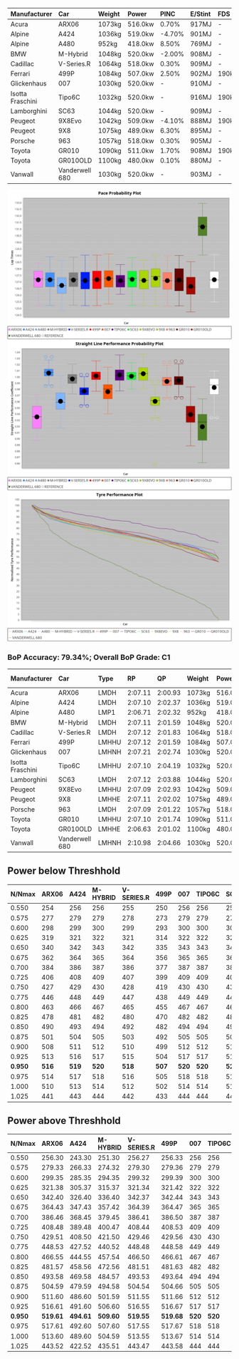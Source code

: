| Manufacturer     | Car            | Weight | Power   | PINC    | E/Stint | FDS     |
|:-|:-|:-|:-|:-|:-|:-|
| Acura            | ARX06          | 1073kg | 516.0kw | 0.70%   | 917MJ   |    -    |
| Alpine           | A424           | 1036kg | 519.0kw | -4.70%  | 901MJ   |    -    |
| Alpine           | A480           | 952kg  | 418.0kw | 8.50%   | 769MJ   |    -    |
| BMW              | M-Hybrid       | 1048kg | 520.0kw | -2.00%  | 908MJ   |    -    |
| Cadillac         | V-Series.R     | 1064kg | 518.0kw | 0.30%   | 909MJ   |    -    |
| Ferrari          | 499P           | 1084kg | 507.0kw | 2.50%   | 902MJ   | 190kph  |
| Glickenhaus      | 007            | 1030kg | 520.0kw |    -    | 910MJ   |    -    |
| Isotta Fraschini | Tipo6C         | 1032kg | 520.0kw |    -    | 916MJ   | 190kph  |
| Lamborghini      | SC63           | 1044kg | 520.0kw |    -    | 909MJ   |    -    |
| Peugeot          | 9X8Evo         | 1042kg | 509.0kw | -4.10%  | 888MJ   | 190kph  |
| Peugeot          | 9X8            | 1075kg | 489.0kw | 6.30%   | 895MJ   |    -    |
| Porsche          | 963            | 1057kg | 518.0kw | 0.30%   | 905MJ   |    -    |
| Toyota           | GR010          | 1090kg | 511.0kw | 1.70%   | 908MJ   | 190kph  |
| Toyota           | GR010OLD       | 1100kg | 480.0kw | 0.10%   | 880MJ   |    -    |
| Vanwall          | Vanderwell 680 | 1030kg | 520.0kw |    -    | 903MJ   |    -    |

![PACECHART](./IMG/AUTO.png)
![STRAIGHTLINEPERFORMANCECHART](./IMG/AUTO_sp.png)
![TYREPERFORMANCECHART](./IMG/AUTO_tw.png)

### BoP Accuracy: 79.34%; Overall BoP Grade: C1
| Manufacturer     | Car            | Type  | RP      | QP      | Weight | Power¹  | Threshhold | PINC    | Power²   | E/Stint | AVG Vmax  | FDS     | RDLC | L/Stint | BOP-Grade | Model Accuracy | Model Points | Match%  | SimDiff |
|:-|:-|:-|:-|:-|:-|:-|:-|:-|:-|:-|:-|:-|:-|:-|:-|:-|:-|:-|:-|
| Acura            | ARX06          | LMDH  | 2:07.11 | 2:00.93 | 1073kg | 516.0kw | 250.0kph   | 0.70%   | 519.60kw |  917MJ  | 298.45kph |    -    | 1.00 | 25      | -B2       | 100.00%        | 995          | 82.64%  | #       |
| Alpine           | A424           | LMDH  | 2:07.10 | 2:02.37 | 1036kg | 519.0kw | 250.0kph   | -4.70%  | 494.60kw |  901MJ  | 309.57kph |    -    | 1.01 | 25      | -A2       | 100.00%        | 635          | 91.84%  | #       |
| Alpine           | A480           | LMP1  | 2:06.71 | 2:02.32 |  952kg | 418.0kw | 250.0kph   | 8.50%   | 453.50kw |  769MJ  | 302.39kph |    -    | 0.97 | 23      | -C1       | 94.90%         | 707          | 79.25%  | ±1.79s  |
| BMW              | M-Hybrid       | LMDH  | 2:07.11 | 2:01.59 | 1048kg | 520.0kw | 250.0kph   | -2.00%  | 509.60kw |  908MJ  | 308.69kph |    -    | 1.01 | 25      | -A2       | 100.00%        | 1696         | 91.36%  | #       |
| Cadillac         | V-Series.R     | LMDH  | 2:07.12 | 2:01.83 | 1064kg | 518.0kw | 250.0kph   | 0.30%   | 519.60kw |  909MJ  | 304.42kph |    -    | 1.00 | 25      | ~A1       | 88.64%         | 2076         | 100.00% | #       |
| Ferrari          | 499P           | LMHHU | 2:07.12 | 2:01.59 | 1084kg | 507.0kw | 250.0kph   | 2.50%   | 519.70kw |  902MJ  | 307.79kph | 190kph  | 1.01 | 25      | ~A1       | 91.94%         | 2476         | 98.65%  | #       |
| Glickenhaus      | 007            | LMHNH | 2:07.21 | 2:02.74 | 1030kg | 520.0kw | 0.0kph     |    -    | 520.00kw |  910MJ  | 307.30kph |    -    | 0.96 | 25      | ~A1       | 95.63%         | 1510         | 100.00% | #       |
| Isotta Fraschini | Tipo6C         | LMHHU | 2:07.10 | 2:04.19 | 1032kg | 520.0kw | 0.0kph     |    -    | 520.00kw |  916MJ  | 311.54kph | 190kph  | 1.07 | 25      | +Ω1       | 100.00%        | 66           | 46.94%  | #       |
| Lamborghini      | SC63           | LMDH  | 2:07.12 | 2:03.88 | 1044kg | 520.0kw | 0.0kph     |    -    | 520.00kw |  909MJ  | 310.50kph |    -    | 1.04 | 25      | -A2       | 100.00%        | 504          | 90.63%  | #       |
| Peugeot          | 9X8Evo         | LMHHU | 2:07.09 | 2:02.93 | 1042kg | 509.0kw | 250.0kph   | -4.10%  | 488.10kw |  888MJ  | 308.26kph | 190kph  | 1.01 | 25      | +B2       | 100.00%        | 249          | 81.57%  | #       |
| Peugeot          | 9X8            | LMHHE | 2:07.11 | 2:02.02 | 1075kg | 489.0kw | 250.0kph   | 6.30%   | 519.80kw |  895MJ  | 300.78kph |    -    | 0.99 | 25      | -A2       | 98.33%         | 2173         | 94.91%  | #       |
| Porsche          | 963            | LMDH  | 2:07.09 | 2:01.22 | 1057kg | 518.0kw | 250.0kph   | 0.30%   | 519.60kw |  905MJ  | 307.95kph |    -    | 1.00 | 25      | ~A1       | 90.40%         | 5633         | 98.24%  | #       |
| Toyota           | GR010          | LMHHU | 2:07.10 | 2:01.74 | 1090kg | 511.0kw | 250.0kph   | 1.70%   | 519.70kw |  908MJ  | 306.24kph | 190kph  | 1.00 | 25      | ~A1       | 90.11%         | 3235         | 98.70%  | #       |
| Toyota           | GR010OLD       | LMHHE | 2:06.63 | 2:01.02 | 1100kg | 480.0kw | 250.0kph   | 0.10%   | 480.50kw |  880MJ  | 293.57kph |    -    | 1.00 | 25      | -C2       | 99.03%         | 1536         | 74.48%  | ±1.03s  |
| Vanwall          | Vanderwell 680 | LMHNH | 2:10.98 | 2:04.66 | 1030kg | 520.0kw | 0.0kph     |    -    | 520.00kw |  903MJ  | 298.24kph |    -    | 1.02 | 25      | +Ω2       | 97.68%         | 632          | -39.07% | #       |

## Power below Threshhold
| N/Nmax    | ARX06   | A424    | M-HYBRID | V-SERIES.R | 499P    | 007     | TIPO6C  | SC63    | 9X8EVO  | 9X8     | 963     | GR010   | GR010OLD | VANDERWELL 680 | ​     | RPM      | A480       |
|:-|:-|:-|:-|:-|:-|:-|:-|:-|:-|:-|:-|:-|:-|:-|:-|:-|:-|
|  0.550    |  254    |  256    |  256     |  255       |  250    |  256    |  256    |  256    |  251    |  241    |  255    |  252    |  236     |  256           |  ​    |   --     |  0.00      |
|  0.575    |  277    |  279    |  279     |  278       |  273    |  279    |  279    |  279    |  274    |  263    |  278    |  275    |  258     |  279           |  ​    |   --     |  0.00      |
|  0.600    |  298    |  299    |  300     |  299       |  293    |  300    |  300    |  300    |  294    |  282    |  299    |  295    |  277     |  300           |  ​    |   --     |  0.00      |
|  0.625    |  319    |  321    |  322     |  321       |  314    |  322    |  322    |  322    |  315    |  302    |  321    |  316    |  297     |  322           |  ​    |   --     |  0.00      |
|  0.650    |  340    |  342    |  343     |  342       |  335    |  343    |  343    |  343    |  336    |  323    |  342    |  337    |  317     |  343           |  ​    |   --     |  0.00      |
|  0.675    |  362    |  364    |  365     |  364       |  356    |  365    |  365    |  365    |  357    |  343    |  364    |  359    |  337     |  365           |  ​    |   --     |  0.00      |
|  0.700    |  384    |  386    |  387     |  386       |  377    |  387    |  387    |  387    |  379    |  364    |  386    |  380    |  358     |  387           |  ​    |   --     |  0.00      |
|  0.725    |  406    |  408    |  409     |  407       |  399    |  409    |  409    |  409    |  400    |  385    |  407    |  402    |  378     |  409           |  ​    |   --     |  0.00      |
|  0.750    |  427    |  429    |  430     |  428       |  419    |  430    |  430    |  430    |  421    |  404    |  428    |  422    |  397     |  430           |  ​    |   --     |  0.00      |
|  0.775    |  446    |  448    |  449     |  447       |  438    |  449    |  449    |  449    |  440    |  423    |  447    |  441    |  415     |  449           |  ​    |  5000    |  255.10    |
|  0.800    |  463    |  466    |  467     |  465       |  455    |  467    |  467    |  467    |  457    |  439    |  465    |  459    |  431     |  467           |  ​    |  5500    |  302.12    |
|  0.825    |  478    |  481    |  482     |  480       |  470    |  482    |  482    |  482    |  472    |  454    |  480    |  474    |  445     |  482           |  ​    |  6000    |  337.14    |
|  0.850    |  490    |  493    |  494     |  492       |  482    |  494    |  494    |  494    |  484    |  465    |  492    |  485    |  456     |  494           |  ​    |  6500    |  381.15    |
|  0.875    |  501    |  504    |  505     |  503       |  492    |  505    |  505    |  505    |  494    |  475    |  503    |  496    |  466     |  505           |  ​    |  7000    |  425.17    |
|  0.900    |  508    |  511    |  512     |  510       |  499    |  512    |  512    |  512    |  501    |  481    |  510    |  503    |  472     |  512           |  ​    |  7500    |  436.18    |
|  0.925    |  513    |  516    |  517     |  515       |  504    |  517    |  517    |  517    |  506    |  486    |  515    |  508    |  477     |  517           |  ​    |  8000    |  432.18    |
| **0.950** | **516** | **519** | **520**  | **518**    | **507** | **520** | **520** | **520** | **509** | **489** | **518** | **511** | **480**  | **520**        | **​** | **8500** | **435.18** |
|  0.975    |  514    |  517    |  518     |  516       |  505    |  518    |  518    |  518    |  507    |  487    |  516    |  509    |  478     |  518           |  ​    |  9000    |  218.09    |
|  1.000    |  510    |  513    |  514     |  512       |  502    |  514    |  514    |  514    |  504    |  484    |  512    |  505    |  475     |  514           |  ​    |   --     |  0.00      |
|  1.025    |  441    |  443    |  444     |  442       |  433    |  444    |  444    |  444    |  435    |  418    |  442    |  436    |  410     |  444           |  ​    |   --     |  0.00      |

## Power above Threshhold
| N/Nmax    | ARX06      | A424       | M-HYBRID   | V-SERIES.R | 499P       | 007     | TIPO6C  | SC63    | 9X8EVO     | 9X8        | 963        | GR010      | GR010OLD   | VANDERWELL 680 | ​     | RPM      | A480       |
|:-|:-|:-|:-|:-|:-|:-|:-|:-|:-|:-|:-|:-|:-|:-|:-|:-|:-|
|  0.550    |  256.30    |  243.30    |  251.30    |  256.27    |  256.33    |  256    |  256    |  256    |  240.06    |  256.40    |  256.27    |  256.34    |  236.24    |  256           |  ​    |   --     |  0.00      |
|  0.575    |  279.33    |  266.33    |  274.32    |  279.30    |  279.36    |  279    |  279    |  279    |  262.07    |  279.43    |  279.30    |  279.37    |  258.26    |  279           |  ​    |   --     |  0.00      |
|  0.600    |  299.35    |  285.35    |  294.35    |  299.32    |  299.39    |  300    |  300    |  300    |  282.08    |  299.46    |  299.32    |  299.40    |  277.28    |  300           |  ​    |   --     |  0.00      |
|  0.625    |  321.38    |  305.37    |  315.37    |  321.34    |  321.42    |  322    |  322    |  322    |  302.08    |  321.50    |  321.34    |  321.42    |  297.30    |  322           |  ​    |   --     |  0.00      |
|  0.650    |  342.40    |  326.40    |  336.40    |  342.37    |  342.44    |  343    |  343    |  343    |  322.09    |  342.53    |  342.37    |  342.45    |  317.32    |  343           |  ​    |   --     |  0.00      |
|  0.675    |  364.43    |  347.43    |  357.42    |  364.39    |  364.47    |  365    |  365    |  365    |  343.09    |  364.57    |  364.39    |  364.48    |  337.34    |  365           |  ​    |   --     |  0.00      |
|  0.700    |  386.46    |  368.45    |  379.45    |  386.41    |  386.50    |  387    |  387    |  387    |  364.10    |  386.60    |  386.41    |  386.51    |  358.36    |  387           |  ​    |   --     |  0.00      |
|  0.725    |  408.48    |  389.48    |  400.47    |  408.44    |  408.53    |  409    |  409    |  409    |  384.10    |  408.63    |  408.44    |  408.54    |  378.38    |  409           |  ​    |   --     |  0.00      |
|  0.750    |  429.51    |  408.50    |  421.50    |  429.46    |  429.56    |  430    |  430    |  430    |  403.11    |  429.67    |  429.46    |  429.57    |  397.40    |  430           |  ​    |   --     |  0.00      |
|  0.775    |  448.53    |  427.52    |  440.52    |  448.48    |  448.58    |  449    |  449    |  449    |  422.11    |  448.70    |  448.48    |  448.59    |  415.41    |  449           |  ​    |  5000    |  255.10    |
|  0.800    |  466.55    |  444.55    |  457.54    |  466.50    |  466.61    |  467    |  467    |  467    |  438.12    |  466.72    |  466.50    |  466.62    |  431.43    |  467           |  ​    |  5500    |  302.12    |
|  0.825    |  481.57    |  458.56    |  472.56    |  481.51    |  481.63    |  482    |  482    |  482    |  453.12    |  481.75    |  481.51    |  481.64    |  445.44    |  482           |  ​    |  6000    |  337.14    |
|  0.850    |  493.58    |  469.58    |  484.57    |  493.53    |  493.64    |  494    |  494    |  494    |  464.12    |  493.77    |  493.53    |  493.65    |  456.46    |  494           |  ​    |  6500    |  381.15    |
|  0.875    |  504.59    |  479.59    |  494.58    |  504.54    |  504.66    |  505    |  505    |  505    |  474.13    |  504.78    |  504.54    |  504.67    |  466.47    |  505           |  ​    |  7000    |  425.17    |
|  0.900    |  511.60    |  486.60    |  501.59    |  511.55    |  511.66    |  512    |  512    |  512    |  480.13    |  511.79    |  511.55    |  511.68    |  472.47    |  512           |  ​    |  7500    |  436.18    |
|  0.925    |  516.61    |  491.60    |  506.60    |  516.55    |  516.67    |  517    |  517    |  517    |  485.13    |  516.80    |  516.55    |  516.68    |  477.48    |  517           |  ​    |  8000    |  432.18    |
| **0.950** | **519.61** | **494.61** | **509.60** | **519.55** | **519.68** | **520** | **520** | **520** | **488.13** | **519.81** | **519.55** | **519.69** | **480.48** | **520**        | **​** | **8500** | **435.18** |
|  0.975    |  517.61    |  492.60    |  507.60    |  517.55    |  517.67    |  518    |  518    |  518    |  486.13    |  517.80    |  517.55    |  517.68    |  478.48    |  518           |  ​    |  9000    |  218.09    |
|  1.000    |  513.60    |  489.60    |  504.59    |  513.55    |  513.67    |  514    |  514    |  514    |  483.13    |  513.80    |  513.55    |  513.68    |  475.47    |  514           |  ​    |   --     |  0.00      |
|  1.025    |  443.52    |  422.52    |  435.51    |  443.47    |  443.58    |  444    |  444    |  444    |  417.11    |  443.69    |  443.47    |  443.59    |  410.41    |  444           |  ​    |   --     |  0.00      |
